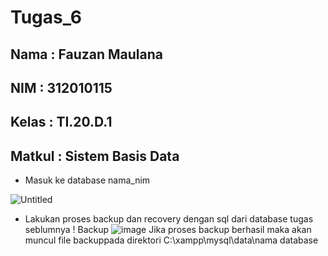 # Tugas_6
## Nama   : Fauzan Maulana
## NIM    : 312010115
## Kelas  : TI.20.D.1
## Matkul : Sistem Basis Data

- Masuk ke database nama_nim

![Untitled](https://user-images.githubusercontent.com/101807419/174796867-31764959-281f-48e8-8ebc-9596ee923b6e.png)

- Lakukan proses backup dan recovery dengan sql dari database tugas seblumnya !
Backup
![image](https://user-images.githubusercontent.com/101807419/174797226-644169f0-d91f-4284-b557-9e656783de92.png)
Jika proses backup berhasil maka akan muncul file backuppada direktori C:\xampp\mysql\data\nama database
